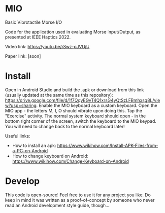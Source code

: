 # MIO
Basic Vibrotactile Morse I/O

Code for the application used in evaluating Morse Input/Output, as presented at IEEE Haptics 2022. 

Video link: https://youtu.be/rSwz-pJVUjU

Paper link: \[soon\]

# Install
Open in Android Studio and build the .apk or download from this link (usually updated at the same time as this repository): https://drive.google.com/file/d/1f7QqyEGvT4Q1xrsG4yQtSzLFBmhxsg8L/view?usp=sharing.
Enable the MIO keyboard as a custom keyboard. 
Open the MIO app - the letters M, I, O should vibrate upon doing this.
Tap the "Exercise" activity. The normal system keyboard should open - in the bottom right corner of the screen, switch the keyboard to the MIO keypad. You will need to change back to the normal keyboard later!

Useful links:
- How to install an apk: https://www.wikihow.com/Install-APK-Files-from-a-PC-on-Android
- How to change keyboard on Android: https://www.wikihow.com/Change-Keyboard-on-Android

# Develop
This code is open-source! Feel free to use it for any project you like. Do keep in mind it was written as a proof-of-concept by someone who never read an Android development style guide, though...
